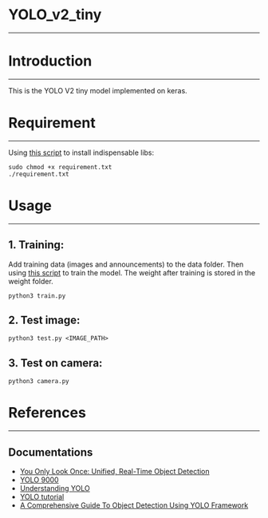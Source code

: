 # YOLO_v2_tiny
----
# Introduction
----
This is the YOLO V2 tiny model implemented on keras.
# Requirement
----
Using [this script](https://bitbucket.org/minhtan97/yolo_v2_tiny/src/master/requirement.txt) to install indispensable libs:
```
sudo chmod +x requirement.txt
./requirement.txt
```
# Usage
----
## 1. Training:
Add training data (images and announcements) to the data folder. Then using [this script](https://bitbucket.org/minhtan97/yolo_v2_tiny/src/master/train.py) to train the model. The weight after training is stored in the weight folder.
```
python3 train.py
```
## 2. Test image:
```
python3 test.py <IMAGE_PATH>
```
## 3. Test on camera:
```
python3 camera.py
```
# References
----
## Documentations
* [You Only Look Once: Unified, Real-Time Object Detection](https://arxiv.org/pdf/1506.02640)
* [YOLO 9000](https://arxiv.org/pdf/1612.08242)
* [Understanding YOLO](https://hackernoon.com/understanding-yolo-f5a74bbc7967)
* [YOLO tutorial](https://trungthanhnguyen0502.github.io/computer%20vision/2018/12/10/yolo_tutorial-2-yolo2-algorithms/)
* [A Comprehensive Guide To Object Detection Using YOLO Framework](https://medium.com/@pratheesh.27998/object-detection-part1-4dbe5147ad0a)
